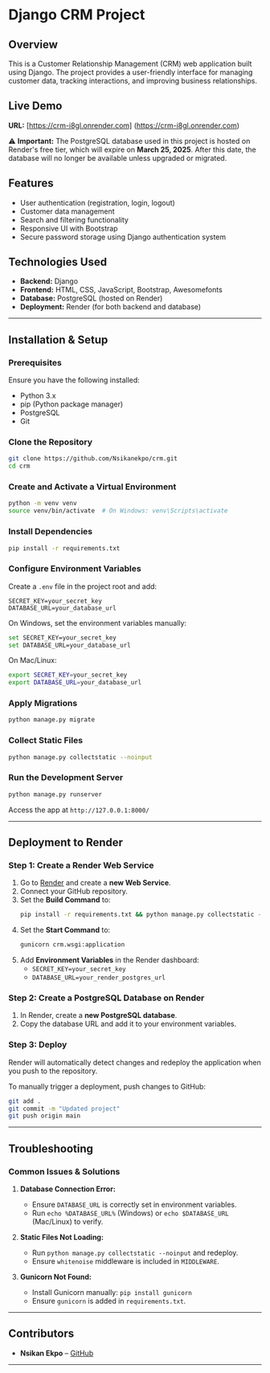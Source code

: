 # Django CRM Project

## Overview
This is a Customer Relationship Management (CRM) web application built using Django. The project provides a user-friendly interface for managing customer data, tracking interactions, and improving business relationships.

## Live Demo
**URL:** [https://crm-i8gl.onrender.com] (https://crm-i8gl.onrender.com)

⚠ **Important:** The PostgreSQL database used in this project is hosted on Render's free tier, which will expire on **March 25, 2025**. After this date, the database will no longer be available unless upgraded or migrated.

## Features
- User authentication (registration, login, logout)
- Customer data management
- Search and filtering functionality
- Responsive UI with Bootstrap
- Secure password storage using Django authentication system

## Technologies Used
- **Backend:** Django
- **Frontend:** HTML, CSS, JavaScript, Bootstrap, Awesomefonts
- **Database:** PostgreSQL (hosted on Render)
- **Deployment:** Render (for both backend and database)

---

## Installation & Setup

### Prerequisites
Ensure you have the following installed:
- Python 3.x
- pip (Python package manager)
- PostgreSQL
- Git

### Clone the Repository
```bash
git clone https://github.com/Nsikanekpo/crm.git
cd crm
```

### Create and Activate a Virtual Environment
```bash
python -m venv venv
source venv/bin/activate  # On Windows: venv\Scripts\activate
```

### Install Dependencies
```bash
pip install -r requirements.txt
```

### Configure Environment Variables
Create a `.env` file in the project root and add:
```
SECRET_KEY=your_secret_key
DATABASE_URL=your_database_url
```

On Windows, set the environment variables manually:
```bash
set SECRET_KEY=your_secret_key
set DATABASE_URL=your_database_url
```

On Mac/Linux:
```bash
export SECRET_KEY=your_secret_key
export DATABASE_URL=your_database_url
```

### Apply Migrations
```bash
python manage.py migrate
```

### Collect Static Files
```bash
python manage.py collectstatic --noinput
```

### Run the Development Server
```bash
python manage.py runserver
```
Access the app at `http://127.0.0.1:8000/`

---

## Deployment to Render

### Step 1: Create a Render Web Service
1. Go to [Render](https://dashboard.render.com/) and create a **new Web Service**.
2. Connect your GitHub repository.
3. Set the **Build Command** to:
   ```bash
   pip install -r requirements.txt && python manage.py collectstatic --noinput
   ```
4. Set the **Start Command** to:
   ```bash
   gunicorn crm.wsgi:application
   ```
5. Add **Environment Variables** in the Render dashboard:
   - `SECRET_KEY=your_secret_key`
   - `DATABASE_URL=your_render_postgres_url`

### Step 2: Create a PostgreSQL Database on Render
1. In Render, create a **new PostgreSQL database**.
2. Copy the database URL and add it to your environment variables.

### Step 3: Deploy
Render will automatically detect changes and redeploy the application when you push to the repository.

To manually trigger a deployment, push changes to GitHub:
```bash
git add .
git commit -m "Updated project"
git push origin main
```

---

## Troubleshooting
### Common Issues & Solutions

1. **Database Connection Error:**
   - Ensure `DATABASE_URL` is correctly set in environment variables.
   - Run `echo %DATABASE_URL%` (Windows) or `echo $DATABASE_URL` (Mac/Linux) to verify.

2. **Static Files Not Loading:**
   - Run `python manage.py collectstatic --noinput` and redeploy.
   - Ensure `whitenoise` middleware is included in `MIDDLEWARE`.

3. **Gunicorn Not Found:**
   - Install Gunicorn manually: `pip install gunicorn`
   - Ensure `gunicorn` is added in `requirements.txt`.

---

## Contributors
- **Nsikan Ekpo** – [GitHub](https://github.com/Nsikanekpo)

---


